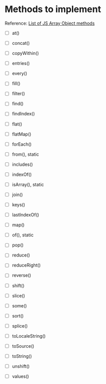 # Methods to implement

Reference: [List of JS Array Object methods](https://developer.mozilla.org/en-US/docs/Web/JavaScript/Reference/Global_Objects/Array)

- [ ] at()
- [ ] concat()
- [ ] copyWithin()
- [ ] entries()
- [ ] every()
- [ ] fill()
- [ ] filter()
- [ ] find()
- [ ] findIndex()
- [ ] flat()
- [ ] flatMap()
- [ ] forEach()
- [ ] from(), static
- [ ] includes()
- [ ] indexOf()
- [ ] isArray(), static
- [ ] join()
- [ ] keys()
- [ ] lastIndexOf()
- [ ] map()
- [ ] of(), static
- [ ] pop()
- [ ] reduce()
- [ ] reduceRight()
- [ ] reverse()
- [ ] shift()
- [ ] slice()
- [ ] some()
- [ ] sort()
- [ ] splice()
- [ ] toLocaleString()
- [ ] toSource()
- [ ] toString()
- [ ] unshift()
- [ ] values()

